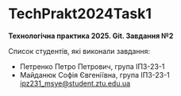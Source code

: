 # TechPrakt2024Task1
**Технологічна практика 2025. Git. Завдання №2**

Список студентів, які виконали завдання:
* Петренко Петро Петрович, група ІПЗ-23-1
* Майданюк Софія Євгеніївна, група ІПЗ-23-1
ipz231_msye@student.ztu.edu.ua
